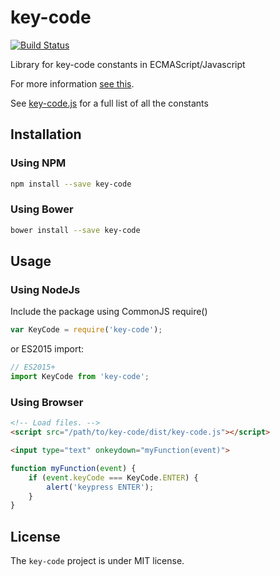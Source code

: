# key-code #
[![Build Status](https://travis-ci.org/thiagogarbazza/key-code.svg?branch=master)](https://travis-ci.org/thiagogarbazza/key-code)


Library for key-code constants in ECMAScript/Javascript

For more information [see this](https://developer.mozilla.org/en-US/docs/Web/API/KeyboardEvent/keyCode#Constants_for_keyCode_value).

See [key-code.js](src/key-code.js)  for a full list of all the constants

## Installation ##

### Using NPM ###

```sh
npm install --save key-code
```

### Using Bower ###

```sh
bower install --save key-code
```

## Usage ##

### Using NodeJs ###

Include the package using CommonJS require()
```js
var KeyCode = require('key-code');
```

or ES2015 import:
```js
// ES2015+
import KeyCode from 'key-code';
```

### Using Browser ###

```html
<!-- Load files. -->
<script src="/path/to/key-code/dist/key-code.js"></script>

<input type="text" onkeydown="myFunction(event)">
```

```js
function myFunction(event) {
    if (event.keyCode === KeyCode.ENTER) {
        alert('keypress ENTER');
    }
}
```

## License ##

The `key-code` project is under MIT license.